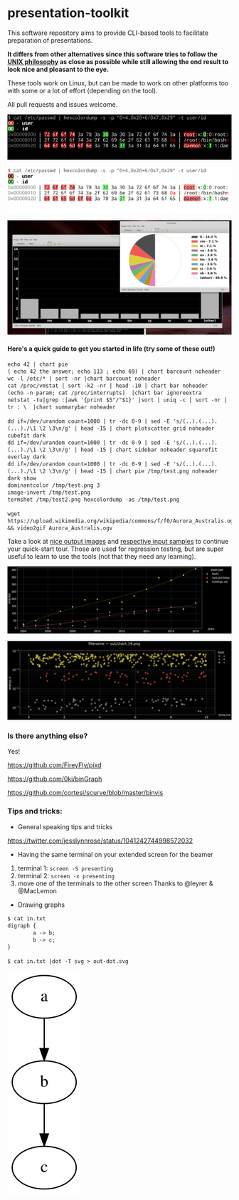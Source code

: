 # presentation-toolkit
This software repository aims to provide CLI-based tools to facilitate preparation of presentations.

**It differs from other alternatives since this software tries to follow the [UNIX philosophy](http://www.linfo.org/unix_philosophy.html) as close as possible while still allowing the end result to look nice and pleasant to the eye.**

These tools work on Linux, but can be made to work on other platforms too with some or a lot of effort (depending on the tool).

All pull requests and issues welcome.


![Output example (hexcolordump)](hexcolordump_sample.png "Example usage of 'hexcolordump'")

![Output example (image-invert on hexcolordump)](image-invert_sample.png "Example usage of 'image-invert' with transparency")

![Output example (chart)](chart_sample.png "Example output of 'chart'")

#### Here's a quick guide to get you started in life (try some of these out!)
```
echo 42 | chart pie
( echo 42 the answer; echo 113 ; echo 69) | chart barcount noheader
wc -l /etc/* | sort -nr |chart barcount noheader
cat /proc/vmstat | sort -k2 -nr | head -10 | chart bar noheader
(echo -n param; cat /proc/interrupts)  |chart bar ignoreextra
netstat -tu|grep :|awk '{print $5"/"$1}' |sort | uniq -c | sort -nr | tr : \  |chart summarybar noheader

dd if=/dev/urandom count=1000 | tr -dc 0-9 | sed -E 's/(..).(...).(...)./\1 \2 \3\n/g' | head -15 | chart plotscatter grid noheader cubefit dark
dd if=/dev/urandom count=1000 | tr -dc 0-9 | sed -E 's/(..).(...).(...)./\1 \2 \3\n/g' | head -15 | chart sidebar noheader squarefit overlay dark
dd if=/dev/urandom count=1000 | tr -dc 0-9 | sed -E 's/(..).(...).(...)./\1 \2 \3\n/g' | head -15 | chart pie /tmp/test.png noheader dark show
dominantcolor /tmp/test.png 3
image-invert /tmp/test.png 
termshot /tmp/test2.png hexcolordump -as /tmp/test.png 

wget https://upload.wikimedia.org/wikipedia/commons/f/f0/Aurora_Australis.ogv && video2gif Aurora_Australis.ogv
```

Take a look at [nice output images](./tests/out/) and [respective input samples](./tests/in/) to continue your quick-start tour. Those are used for regression testing, but are super useful to learn to use the tools (not that they need any learning).

![Output example (chart)](tests/out/chart.11.png "Scatter plot on a grid with 3rd order trendlines")

![Output example (chart)](tests/out/chart.14.png "Scatter plot with translucent points on logarithmic scale")


### Is there anything else?
Yes!

https://github.com/FireyFly/pixd

https://github.com/0ki/binGraph

https://github.com/cortesi/scurve/blob/master/binvis


### Tips and tricks:
* General speaking tips and tricks

https://twitter.com/jesslynnrose/status/1041242744998572032

* Having the same terminal on your extended screen for the beamer
1. terminal 1: `screen -S presenting`
1. terminal 2: `screen -x presenting`
1. move one of the terminals to the other screen
Thanks to @leyrer & @MacLemon

* Drawing graphs

```
$ cat in.txt 
digraph {
        a -> b;
        b -> c;
}

$ cat in.txt |dot -T svg > out-dot.svg
```
![Output example (dot)](out-dot.svg "Graph connecting a to b to c")

